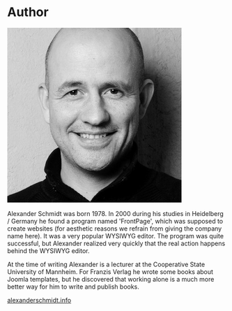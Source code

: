 # Author

![Alexander Schmidt](.gitbook/assets/alexander-schmidt.jpg)

Alexander Schmidt was born 1978. In 2000 during his studies in Heidelberg / Germany he found a program named 'FrontPage', which was supposed to create websites \(for aesthetic reasons we refrain from giving the company name here\). It was a very popular WYSIWYG editor. The program was quite successful, but Alexander realized very quickly that the real action happens behind the WYSIWYG editor.

At the time of writing Alexander is a lecturer at the Cooperative State University of Mannheim. For Franzis Verlag he wrote some books about Joomla templates, but he discovered that working alone is a much more better way for him to write and publish books.

[alexanderschmidt.info](https://alexanderschmidt.info/)


